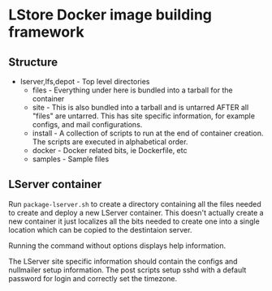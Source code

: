 LStore Docker image building framework
=================================================

Structure
-------------------------------------------------
* lserver,lfs,depot  - Top level directories
  * files            - Everything under here is bundled into a tarball for the container
  * site             - This is also bundled into a tarball and is untarred AFTER all
                       "files" are untarred.  This has site specific information, for 
                       example configs, and mail configurations.
  * install          - A collection of scripts to run at the end of container creation.
                       The scripts are executed in alphabetical order.
  * docker           - Docker related bits, ie Dockerfile, etc
  * samples          - Sample files


LServer container
------------------------------------------------
Run `package-lserver.sh` to create a directory containing all the files needed
to create and deploy a new LServer container. This doesn't actually create a new
container it just localizes all the bits needed to create one into a single location
which can be copied to the destintaion server.

Running the command without options displays help information.

The LServer site specific information should contain the configs and nullmailer
setup information.  The post scripts setup sshd with a default password for login and
correctly set the timezone.


